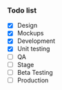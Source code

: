 ### Todo list

- [x] Design
- [x] Mockups
- [x] Development
- [x] Unit testing
- [ ] QA
- [ ] Stage
- [ ] Beta Testing
- [ ] Production